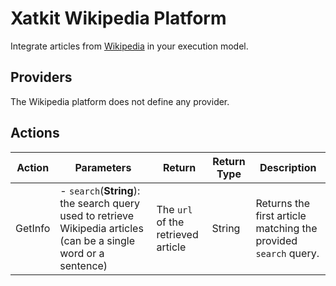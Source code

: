 Xatkit Wikipedia Platform
=====
Integrate articles from [Wikipedia](https://wikipedia.com/) in your execution model.


## Providers

The Wikipedia platform does not define any provider.

## Actions

| Action | Parameters                                                   | Return                         | Return Type | Description                                                 |
| ------ | ------------------------------------------------------------ | ------------------------------ | ----------- | ----------------------------------------------------------- |
| GetInfo | - `search`(**String**): the search query used to retrieve Wikipedia articles (can be a single word or a sentence) | The `url` of the retrieved article | String      | Returns the first article matching the provided `search` query. |
